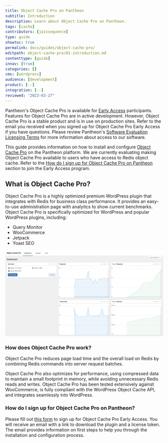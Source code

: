 ```yaml
---
title: Object Cache Pro on Pantheon
subtitle: Introduction
description: Learn about Object Cache Pro on Pantheon.
tags: [cache]
contributors: [jazzsequence]
type: guide
showtoc: true
permalink: docs/guides/object-cache-pro/
editpath: object-cache-pro/01-introduction.md
contenttype: [guide]
innav: [true]
categories: []
cms: [wordpress]
audience: [development]
product: [--]
integration: [--]
reviewed: "2023-03-27"
---
```


<Alert title="Early Access Software" type="info">

Pantheon's Object Cache Pro is available for [Early Access](guides/support/early-access/) participants. Features for Object Cache Pro are in active development. However, Object Cache Pro is a stable product and is in use on production sites. Refer to the email you received when you signed up for Object Cache Pro Early Access if you have questions. Please review Pantheon's [Software Evaluation Licensing Terms](https://legal.pantheon.io/#contract-hkqlbwpxo) for more information about access to our software.

</Alert>

This guide provides information on how to install and configure [Object Cache Pro](https://objectcache.pro) on the Pantheon platform. We are currently evaluating making Object Cache Pro available to users who have access to Redis object cache. Refer to the [How do I sign up for Object Cache Pro on Pantheon](#how-do-i-sign-up) section to join the Early Access program.

## What is Object Cache Pro?

Object Cache Pro is a highly optimized premium WordPress plugin that integrates with Redis for business class performance. It provides an easy-to-use administration page with analytics to show current benchmarks. Object Cache Pro is specifically optimized for WordPress and popular WordPress plugins, including:

- Query Monitor
- WooCommerce
- Jetpack
- Yoast SEO

![Object Cache Pro admin page](../../../images/guides/object-cache-pro/object-cache-pro-analytics.png)

### How does Object Cache Pro work?

Object Cache Pro reduces page load time and the overall load on Redis by combining Redis commands into server request batches.

Object Cache Pro also optimizes for performance, using compressed data to maintain a small footprint in memory, while avoiding unnecessary Redis reads and writes. Object Cache Pro has been tested extensively against WooCommerce, is fully compliant with the WordPress Object Cache API, and integrates seamlessly into WordPress.

### How do I sign up for Object Cache Pro on Pantheon?

Please fill out [this form](https://forms.gle/3EpZcELcYqB2VRKC8) to sign up for Object Cache Pro Early Access. You will receive an email with a link to download the plugin and a license token. The email provides information on first steps to help you through the installation and configuration process.